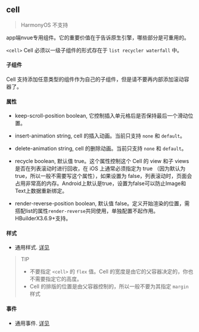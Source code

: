 ## cell

> HarmonyOS 不支持

app端nvue专用组件。它的重要价值在于告诉原生引擎，哪些部分是可重用的。

`<cell>` Cell 必须以一级子组件的形式存在于 `list recycler waterfall` 中。

#### 子组件

Cell 支持添加任意类型的组件作为自己的子组件，但是请不要再内部添加滚动容器了。


#### 属性

- keep-scroll-position boolean, 它控制插入单元格后是否保持最后一个滑动位置。

- insert-animation string, cell 的插入动画。当前只支持 `none` 和 `default`。

- delete-animation string, cell 的删除动画。当前只支持 `none` 和 `default`。

- recycle boolean, 默认值 true。这个属性控制这个 Cell 的 view 和子 views 是否在列表滚动时进行回收，在 iOS 上通常必须指定为 true （因为默认为 true，所以一般不需要写这个属性），如果设置为 false，列表滚动时，页面会占用非常高的内存。Android上默认是true，设置为false可以防止Image和Text上数据重新绑定。

- render-reverse-position boolean, 默认值 false。定义开始渲染的位置，需搭配list的属性`render-reverse`共同使用，单独配置不起作用。HBuilderX3.6.9+支持。

#### 样式

- 通用样式. [详见](https://uniapp.dcloud.net.cn/tutorial/nvue-css.html)

> TIP
> - 不要指定 `<cell>` 的 `flex` 值。Cell 的宽度是由它的父容器决定的，你也不需要指定它的高度。
> - Cell 的排版的位置是由父容器控制的，所以一般不要为其指定 `margin` 样式

#### 事件

- 通用事件. [详见](https://uniapp.dcloud.net.cn/tutorial/nvue-event.html)
